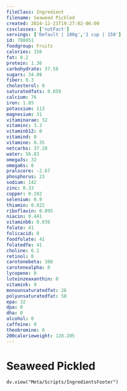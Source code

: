 ```yaml
---
fileClass: Ingredient
filename: Seaweed Pickled
created: 2024-12-21T19:27:02-06:00
cssclasses: ['nutFact']
servings: ['Default | 100g','1 cup | 150']
id: 788851
foodgroup: Fruits
calories: 156
fat: 0.2
protein: 1.36
carbohydrate: 37.58
sugars: 34.08
fiber: 0.3
cholesterol: 0
saturatedfats: 0.059
calcium: 76
iron: 1.05
potassium: 113
magnesium: 31
vitaminarae: 32
vitaminc: 3.3
vitaminb12: 0
vitamind: 0
vitamine: 0.35
netcarbs: 37.28
water: 56.83
omega3s: 32
omega6s: 8
pralscore: -2.67
phosphorus: 23
sodium: 142
zinc: 0.33
copper: 0.102
selenium: 0.9
thiamin: 0.022
riboflavin: 0.095
niacin: 0.441
vitaminb6: 0.036
folate: 41
folicacid: 0
foodfolate: 41
folatedfe: 41
choline: 6.1
retinol: 0
carotenebeta: 388
carotenealpha: 0
lycopene: 0
luteinzeaxanthin: 0
vitamink: 9
monounsaturatedfat: 26
polyunsaturatedfat: 50
epa: 32
dpa: 0
dha: 0
alcohol: 0
caffeine: 0
theobromine: 0
200calorieweight: 128.205
---
```


# Seaweed Pickled

```dataviewjs
dv.view("Meta/Scripts/IngredientsFooter")
```